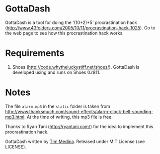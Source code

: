 GottaDash
===========


GottaDash is a tool for doing the '(10+2)*5' procrastination hack (http://www.43folders.com/2005/10/11/procrastination-hack-1025).
Go to the web page to see how this procrastination hack works.


Requirements
=====

1. Shoes (http://code.whytheluckystiff.net/shoes/). GottaDash is developed using and runs on Shoes 0.r811.


Notes
=====

The file `alarm.mp3` in the `static` folder is taken from http://www.thanksmuch.com/sound-effects/alarm-clock-bell-sounding-mp3.html.
At the time of writing, this mp3 file is free.






Thanks to Ryan Tani (http://ryantani.com/) for the idea to implement this procrastination hack.


GottaDash written by [Tim Medina](http://devblog.timmedina.com/). 
Released under MIT License (see LICENSE).
